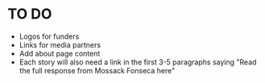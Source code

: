 TO DO
=====
* Logos for funders
* Links for media partners
* Add about page content
* Each story will also need a link in the first 3-5 paragraphs saying "Read the full response from Mossack Fonseca here"
